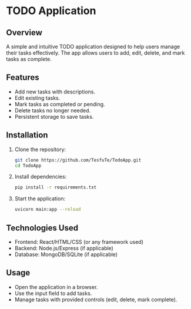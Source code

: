 # TODO Application

## Overview

A simple and intuitive TODO application designed to help users manage their tasks effectively. The app allows users to add, edit, delete, and mark tasks as complete.

## Features

- Add new tasks with descriptions.
- Edit existing tasks.
- Mark tasks as completed or pending.
- Delete tasks no longer needed.
- Persistent storage to save tasks.

## Installation

1. Clone the repository:
   ```bash
   git clone https://github.com/TesfuTe/TodoApp.git
   cd TodoApp

2. Install dependencies:
   ```bash
   pip install -r requirements.txt

2. Start the application:
   ```bash
   uvicorn main:app --reload

## Technologies Used
   - Frontend: React/HTML/CSS (or any framework used)
   - Backend: Node.js/Express (if applicable)
   - Database: MongoDB/SQLite (if applicable)
## Usage
   - Open the application in a browser.
   - Use the input field to add tasks.
   - Manage tasks with provided controls (edit, delete, mark complete).